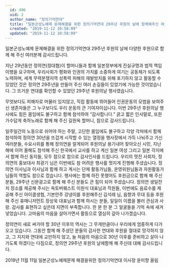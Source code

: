 ```yaml
---
  id: 496
  uid: 2
  author_name: "정의기억연대"
  title: "일본군성노예제 문제해결을 위한 정의기억연대 29주년 후원의 날에 함께해주신 여러분께 감사드립니다."
  created: "2019-11-12 10:58:09"
  updated: "2019-11-12 10:58:09"
---
```

일본군성노예제 문제해결을 위한 정의기억연대 29주년 후원의 날에 다양한 후원으로 함께 해 주신 여러분께 감사드립니다.

지난 29년동안 정의연(정대협)이 할머니들과 함께 일본정부에게 진실규명과 법적 책임 이행을 요구하며, 우리사회가 평화와 인권의 가치를 소중하게 여기는 공동체가 되도록 노력하며, 세계 무력분쟁지역 성폭력 피해의 재발방지를 위해 포기하지 않고 활동할 수 있었던 것은 정의연 29주년을 만들어 주신 여러 손길들이 있었기에 가능한 것이었습니다. 그 뜨거운 연대를 확인할 수 있었던 29주년 후원의날 행사였습니다. 

무엇보다도 피해자로 머물러 있지않고, 직접 활동에 뛰어들어 인권운동의 모범을 보여주신 생존자들은 그 누구보다도 우리 운동의 큰 기여자이십니다. 이번 29주년 후원의날 행사에도 힘든 몸임에도 불구하고 함께 참석하여 “감사합니다.” 굵고 짧은 인사말로, 또한 가수답게 축하노래로 함께 해 주신 길원옥 할머니, 참으로 감사드립니다. 

일주일간의 노동으로 쉬어야 하는 주말, 고단한 몸임에도 불구하고 각양 각처에서 함께 참석하여 정의연 30년을 뜨겁게 시작할 수 있는 열정을 행사장에서 가득 나눠주고 가신 여러분들, 수요시위를 통해 정의연을 알게되어 후원의날 용기내어 찾아오신 시민, 지난 해에 이어 올해도 참석해 주신 한국에서 교사를 하고 계신 일본 여성 그리고 일본 각지에서 함께 하신 동지들, 모두 참으로 참으로 감사인사를 드립니다. 우리의 멋진 사회자, 정의연의 홍보대사 최광기 님은 이번에도 참 어려운 행사를 멋지게 진행해 주셨습니다. 정의연 이사님과 이사님과 함께 하고 계시는 단체 활동가님들, 운영위원님들과 자원활동가님들의 역할도 참으로 컸습니다. 행사에는 함께 하진 못했어도 후원금으로 함께 해 주신 분들, 29주년 신문광고로 함께 해 주신 분들도 큰 힘이 되어 주셨습니다. 
정의연 생일잔치 장소를 제공해 주시는 옥토버훼스트 이원식 대표님과 직원들, 이번에도 음료수를 제공해 주신 아이쿱생협, 기본안주 강냉이를 후원해주신 김석례 님, 음향과 무대 등을 후원해 주신 휴매니저먼트 장상욱 대표님과 함께 하시는 분들, 일일이 이름을 불러 관심과 사랑. 감사를 표현하고 싶은데 지면이 부족합니다. 한 분 한 분 그 얼굴들을 기억 속에 새겨 넣었습니다. 고마움의 마음을 살아가면서 활동으로 열심히 갚아 나가겠습니다. 

정의연이 새로 써가야 할 30년 이후의 역사는 그 무게만큼이나 우리에게 엄중하게 다가오고 있습니다. 그동안 함께 해 주셨던 분들의 감사한 연대와 후원을 절대로 망각하지 않고, 그 지지와 연대에 교만하지 않고, 늘 처음의 마음으로 30년 이후를 준비하고 살아 나가도록 하겠다는 다짐으로, 정의연 29주년 후원의 날에함께 해 주신데 대해 감사드립니다. 

2019년 11월 11일
일본군성노예제문제 해결을위한 정의기억연대 
 이사장 윤미향 올림